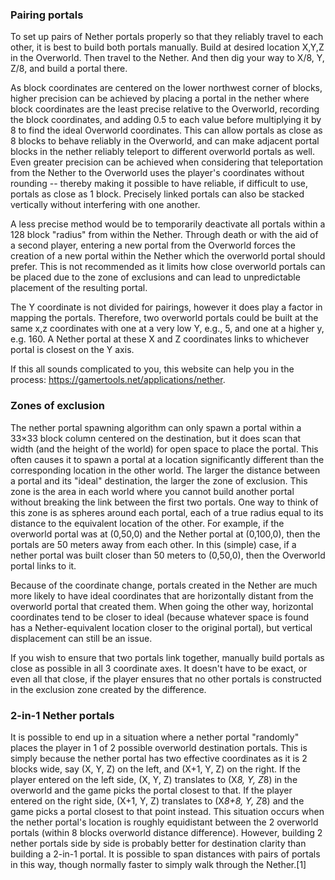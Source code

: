 ### Pairing portals
To set up pairs of Nether portals properly so that they reliably travel to each other, it is best to build both portals manually. Build at desired location X,Y,Z in the Overworld. Then travel to the Nether. And then dig your way to X/8, Y, Z/8, and build a portal there. 

As block coordinates are centered on the lower northwest corner of blocks, higher precision can be achieved by placing a portal in the nether where block coordinates are the least precise relative to the Overworld, recording the block coordinates, and adding 0.5 to each value before multiplying it by 8 to find the ideal Overworld coordinates. This can allow portals as close as 8 blocks to behave reliably in the Overworld, and can make adjacent portal blocks in the nether reliably teleport to different overworld portals as well.  Even greater precision can be achieved when considering that teleportation from the Nether to the Overworld uses the player's coordinates without rounding -- thereby making it possible to have reliable, if difficult to use, portals as close as 1 block. Precisely linked portals can also be stacked vertically without interfering with one another.  

A less precise method would be to temporarily deactivate all portals within a 128 block "radius" from within the Nether. Through death or with the aid of a second player, entering a new portal from the Overworld forces the creation of a new portal within the Nether which the overworld portal should prefer. This is not recommended as it limits how close overworld portals can be placed due to the zone of exclusions and can lead to unpredictable placement of the resulting portal.

The Y coordinate is not divided for pairings, however it does play a factor in mapping the portals. Therefore, two overworld portals could be built at the same x,z coordinates with one at a very low Y, e.g., 5, and one at a higher y, e.g. 160.  A Nether portal at these X and Z coordinates links to whichever portal is closest on the Y axis.

If this all sounds complicated to you, this website can help you in the process: https://gamertools.net/applications/nether.

### Zones of exclusion
The nether portal spawning algorithm can only spawn a portal within a 33×33 block column centered on the destination, but it does scan that width (and the height of the world) for open space to place the portal. This often causes it to spawn a portal at a location significantly different than the corresponding location in the other world. The larger the distance between a portal and its "ideal" destination, the larger the zone of exclusion. This zone is the area in each world where you cannot build another portal without breaking the link between the first two portals. One way to think of this zone is as spheres around each portal, each of a true radius equal to its distance to the equivalent location of the other. For example, if the overworld portal was at (0,50,0) and the Nether portal at (0,100,0), then the portals are 50 meters away from each other. In this (simple) case, if a nether portal was built closer than 50 meters to (0,50,0), then the Overworld portal links to it.  

Because of the coordinate change, portals created in the Nether are much more likely to have ideal coordinates that are horizontally distant from the overworld portal that created them. When going the other way, horizontal coordinates tend to be closer to ideal (because whatever space is found has a Nether-equivalent location closer to the original portal), but vertical displacement can still be an issue.   

If you wish to ensure that two portals link together, manually build portals as close as possible in all 3 coordinate axes. It doesn't have to be exact, or even all that close, if the player ensures that no other portals is constructed in the exclusion zone created by the difference.

### 2-in-1 Nether portals
It is possible to end up in a situation where a nether portal "randomly" places the player in 1 of 2 possible overworld destination portals. This is simply because the nether portal has two effective coordinates as it is 2 blocks wide, say (X, Y, Z) on the left, and (X+1, Y, Z) on the right. If the player entered on the left side, (X, Y, Z) translates to (X*8, Y, Z*8) in the overworld and the game picks the portal closest to that. If the player entered on the right side, (X+1, Y, Z) translates to (X*8+8, Y, Z*8) and the game picks a portal closest to that point instead. This situation occurs when the nether portal's location is roughly equidistant between the 2 overworld portals (within 8 blocks overworld distance difference). However, building 2 nether portals side by side is probably better for destination clarity than building a 2-in-1 portal. It is possible to span distances with pairs of portals in this way, though normally faster to simply walk through the Nether.[1]

